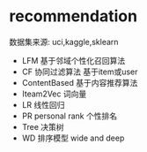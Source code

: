 #  recommendation 
  数据集来源: uci,kaggle,sklearn
- LFM    基于邻域个性化召回算法
- CF     协同过滤算法    基于item或user
- ContentBased  基于内容推荐算法
- Iteam2Vec      词向量
- LR    线性回归
- PR  personal rank   个性排名
- Tree 决策树
- WD   排序模型   wide and deep

